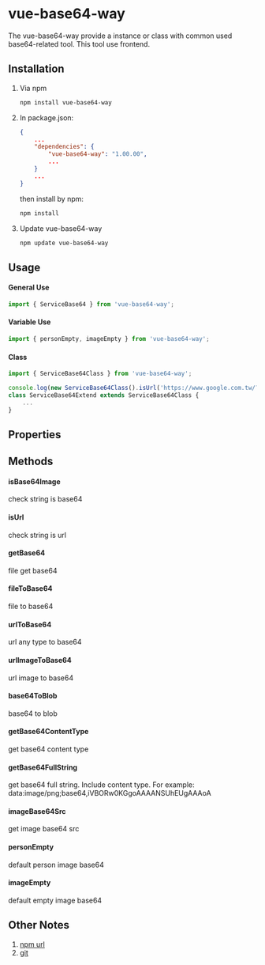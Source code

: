 # vue-base64-way

The vue-base64-way provide a instance or class with common used base64-related tool.
This tool use frontend.

## Installation

1. Via npm

    ```bash
    npm install vue-base64-way
    ```

2. In package.json:

    ```json
    {
        ...
        "dependencies": {
            "vue-base64-way": "1.00.00",
            ...
        }
        ...
    }
    ```

    then install by npm:

    ```bash
    npm install
    ```

3. Update vue-base64-way

    ```bash
    npm update vue-base64-way
    ```

## Usage

#### General Use

```typescript
import { ServiceBase64 } from 'vue-base64-way';
```

#### Variable Use

```typescript
import { personEmpty, imageEmpty } from 'vue-base64-way';
```

#### Class

```typescript
import { ServiceBase64Class } from 'vue-base64-way';

console.log(new ServiceBase64Class().isUrl('https://www.google.com.tw/?hl=zh-TW'));
class ServiceBase64Extend extends ServiceBase64Class {
    ...
}
```

## Properties

## Methods

#### isBase64Image

check string is base64

#### isUrl

check string is url

#### getBase64

file get base64

#### fileToBase64

file to base64

#### urlToBase64

url any type to base64

#### urlImageToBase64

url image to base64

#### base64ToBlob

base64 to blob

#### getBase64ContentType

get base64 content type

#### getBase64FullString

get base64 full string. Include content type. For example: data:image/png;base64,iVBORw0KGgoAAAANSUhEUgAAAoA

#### imageBase64Src

get image base64 src

#### personEmpty

default person image base64

#### imageEmpty

default empty image base64

## Other Notes

1. [npm url](https://www.npmjs.com/package/vue-base64-way)
2. [git](https://github.com/7070587/vue-base64-way)
